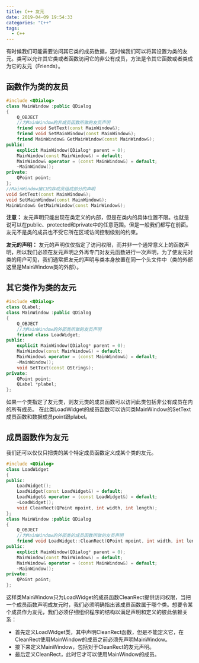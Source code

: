 ```yaml
---
title: C++ 友元
date: 2019-04-09 19:54:33
categories: "C++"
tags:
  - C++
---
```

有时候我们可能需要访问其它类的成员数据，这时候我们可以将其设置为类的友元。类可以允许其它类或者函数访问它的非公有成员，方法是令其它函数或者类成为它的友元（Friends）。
<!--more-->
## 函数作为类的友员

```cpp
#include <QDialog>
class MainWindow :public QDialog
{
	Q_OBJECT
	//为MainWindow的非成员函数所做的友员声明
	friend void SetText(const MainWindow&);
	friend void SetMainWindow(const MainWindow&);
	friend MainWindow& GetMainWindow(const MainWindow&);
public:
	explicit MainWindow(QDialog* parent = 0);
	MainWindow(const MainWindow&) = default;
	MainWindow& operator = (const MainWindow&) = default;
	~MainWindow();
private:
	QPoint point;
};
//MainWindow接口的非成员组成部分的声明
void SetText(const MainWindow&);
void SetMainWindow(const MainWindow&);
MainWindow& GetMainWindow(const MainWindow&);
```

**注意：**
友元声明只能出现在类定义的内部，但是在类内的具体位置不限。也就是说可以在public、protected和private中的任意范围。但是一般我们都写在前面。友元不是类的成员也不受它所在区域访问控制级别的约束。

**友元的声明：**
友元的声明仅仅指定了访问权限，而并非一个通常意义上的函数声明，所以我们必须在友元声明之外再专门对友元函数进行一次声明，为了使友元对类的用户可见，我们通常把友元的声明与类本身放置在同一个头文件中（类的外部 这里是MainWindow类的外部）。

## 其它类作为类的友元
```cpp
#include <QDialog>
class QLabel;
class MainWindow :public QDialog
{
	Q_OBJECT
	//为MainWindow的外部类所做的友员声明
	friend class LoadWidget;
public:
	explicit MainWindow(QDialog* parent = 0);
	MainWindow(const MainWindow&) = default;
	MainWindow& operator = (const MainWindow&) = default;
	~MainWindow();
	void SetText(const QString&);
private:
	QPoint point;
	QLabel *plabel;
};
```
如果一个类指定了友元类，则友元类的成员函数可以访问此类包括非公有成员在内的所有成员。
在此类LoadWidget的成员函数可以访问类MainWindow的SetText成员函数和数据成员point跟plabel。

## 成员函数作为友元
我们还可以仅仅只把类的某个特定成员函数定义成某个类的友元。
```cpp
#include <QDialog>
class LoadWidget
{
public:
	LoadWidget();
	LoadWidget(const LoadWidget&) = default;
	LoadWidget& operator = (const LoadWidget&) = default;
	~LoadWidget();
	void CleanRect(QPoint mpoint, int width, int length);
};
class MainWindow :public QDialog
{
	Q_OBJECT
	//为MainWindow的外部类的成员函数所做的友员声明
	friend void LoadWidget::CleanRect(QPoint mpoint, int width, int length);
public:
	explicit MainWindow(QDialog* parent = 0);
	MainWindow(const MainWindow&) = default;
	MainWindow& operator = (const MainWindow&) = default;
	~MainWindow();
private:
	QPoint point;
};
```

这样类MainWindow只为LoadWidget的成员函数CleanRect提供访问权限，当把一个成员函数声明成友元时，我们必须明确指出该成员函数属于哪个类。想要令某个成员作为友元，我们必须仔细组织程序的结构以满足声明和定义的彼此依赖关系：
* 首先定义LoadWidget类，其中声明CleanRect函数，但是不能定义它，在CleanRect使用MainWindow的成员之前必须先声明MainWindow。
* 接下来定义MainWindow，包括对于CleanRect的友元声明。
* 最后定义CleanRect，此时它才可以使用MainWindow的成员。